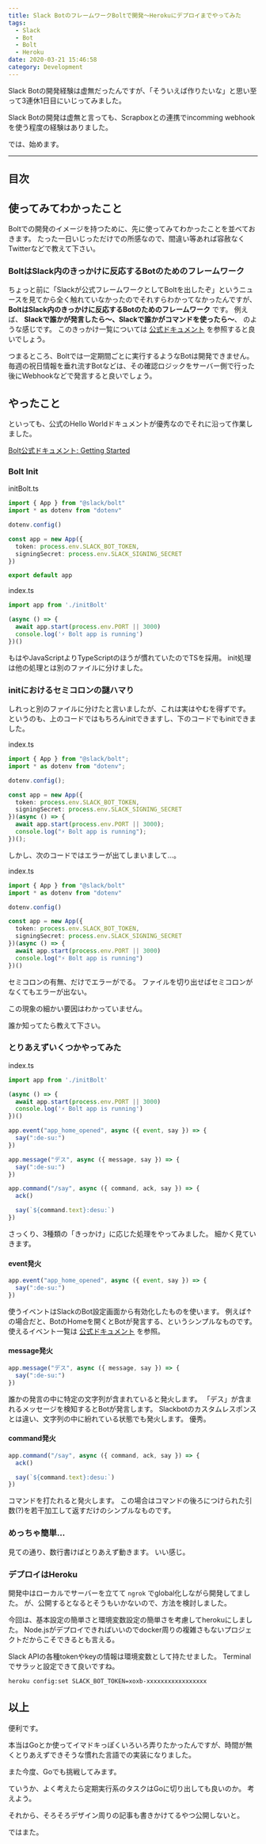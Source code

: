 ```yaml
---
title: Slack BotのフレームワークBoltで開発〜Herokuにデプロイまでやってみた
tags:
  - Slack
  - Bot
  - Bolt
  - Heroku
date: 2020-03-21 15:46:58
category: Development
---
```


Slack Botの開発経験は虚無だったんですが、「そういえば作りたいな」と思い至って3連休1日目にいじってみました。

Slack Botの開発は虚無と言っても、Scrapboxとの連携でincomming webhookを使う程度の経験はありました。

では、始めます。

<!-- more -->

---

## 目次

<!-- toc -->

## 使ってみてわかったこと

Boltでの開発のイメージを持つために、先に使ってみてわかったことを並べておきます。
たった一日いじっただけでの所感なので、間違い等あれば容赦なくTwitterなどで教えて下さい。

### BoltはSlack内のきっかけに反応するBotのためのフレームワーク

ちょっと前に「Slackが公式フレームワークとしてBoltを出したぞ」というニュースを見てから全く触れていなかったのでそれすらわかってなかったんですが、 **BoltはSlack内のきっかけに反応するBotのためのフレームワーク** です。
例えば、 **Slackで誰かが発言したら〜、Slackで誰かがコマンドを使ったら〜**、 のような感じです。
このきっかけ一覧については [公式ドキュメント](https://api.slack.com/events) を参照すると良いでしょう。

つまるところ、Boltでは一定期間ごとに実行するようなBotは開発できません。
毎週の祝日情報を垂れ流すBotなどは、その確認ロジックをサーバー側で行った後にWebhookなどで発言すると良いでしょう。

## やったこと

といっても、公式のHello Worldドキュメントが優秀なのでそれに沿って作業しました。

[Bolt公式ドキュメント: Getting Started](https://slack.dev/bolt/ja-jp/tutorial/getting-started)

### Bolt Init

initBolt.ts

``` typescript
import { App } from "@slack/bolt"
import * as dotenv from "dotenv"

dotenv.config()

const app = new App({
  token: process.env.SLACK_BOT_TOKEN,
  signingSecret: process.env.SLACK_SIGNING_SECRET
})

export default app
```

index.ts

``` typescript
import app from './initBolt'

(async () => {
  await app.start(process.env.PORT || 3000)
  console.log('⚡️ Bolt app is running')
})()
```

もはやJavaScriptよりTypeScriptのほうが慣れていたのでTSを採用。
init処理は他の処理とは別のファイルに分けました。

### initにおけるセミコロンの謎ハマり

しれっと別のファイルに分けたと言いましたが、これは実はやむを得ずです。
というのも、上のコードではもちろんinitできますし、下のコードでもinitできました。

index.ts

```typescript
import { App } from "@slack/bolt";
import * as dotenv from "dotenv";

dotenv.config();

const app = new App({
  token: process.env.SLACK_BOT_TOKEN,
  signingSecret: process.env.SLACK_SIGNING_SECRET
})(async () => {
  await app.start(process.env.PORT || 3000);
  console.log("⚡️ Bolt app is running");
})();
```

しかし、次のコードではエラーが出てしまいまして…。

index.ts

```typescript
import { App } from "@slack/bolt"
import * as dotenv from "dotenv"

dotenv.config()

const app = new App({
  token: process.env.SLACK_BOT_TOKEN,
  signingSecret: process.env.SLACK_SIGNING_SECRET
})(async () => {
  await app.start(process.env.PORT || 3000)
  console.log("⚡️ Bolt app is running")
})()
```

セミコロンの有無、だけでエラーがでる。
ファイルを切り出せばセミコロンがなくてもエラーが出ない。

この現象の細かい要因はわかっていません。

誰か知ってたら教えて下さい。

### とりあえずいくつかやってみた

index.ts

```typescript
import app from './initBolt'

(async () => {
  await app.start(process.env.PORT || 3000)
  console.log('⚡️ Bolt app is running')
})()

app.event("app_home_opened", async ({ event, say }) => {
  say(":de-su:")
})

app.message("デス", async ({ message, say }) => {
  say(":de-su:")
})

app.command("/say", async ({ command, ack, say }) => {
  ack()

  say(`${command.text}:desu:`)
})
```

さっくり、3種類の「きっかけ」に応じた処理をやってみました。
細かく見ていきます。

#### event発火

```typescript
app.event("app_home_opened", async ({ event, say }) => {
  say(":de-su:")
})
```

使うイベントはSlackのBot設定画面から有効化したものを使います。
例えば↑の場合だと、BotのHomeを開くとBotが発言する、というシンプルなものです。
使えるイベント一覧は [公式ドキュメント](https://api.slack.com/events) を参照。

#### message発火

```typescript
app.message("デス", async ({ message, say }) => {
  say(":de-su:")
})
```

誰かの発言の中に特定の文字列が含まれていると発火します。
「デス」が含まれるメッセージを検知するとBotが発言します。
Slackbotのカスタムレスポンスとは違い、文字列の中に紛れている状態でも発火します。
優秀。

#### command発火

```typescript
app.command("/say", async ({ command, ack, say }) => {
  ack()

  say(`${command.text}:desu:`)
})
```

コマンドを打たれると発火します。
この場合はコマンドの後ろにつけられた引数(?)を若干加工して返すだけのシンプルなものです。

### めっちゃ簡単…

見ての通り、数行書けばとりあえず動きます。
いい感じ。

### デプロイはHeroku

開発中はローカルでサーバーを立てて `ngrok` でglobal化しながら開発してました。
が、公開するとなるとそうもいかないので、方法を検討しました。

今回は、基本設定の簡単さと環境変数設定の簡単さを考慮してherokuにしました。
Node.jsがデプロイできればいいのでdocker周りの複雑さもないプロジェクトだからこそできるとも言える。

Slack APIの各種tokenやkeyの情報は環境変数として持たせました。
Terminalでサラッと設定できて良いですね。

```shell
heroku config:set SLACK_BOT_TOKEN=xoxb-xxxxxxxxxxxxxxxxx
```

## 以上

便利です。

本当はGoとか使ってイマドキっぽくいろいろ弄りたかったんですが、時間が無くとりあえずできそうな慣れた言語での実装になりました。

また今度、Goでも挑戦してみます。

ていうか、よく考えたら定期実行系のタスクはGoに切り出しても良いのか。
考えよう。

それから、そろそろデザイン周りの記事も書きかけてるやつ公開しないと。

ではまた。

